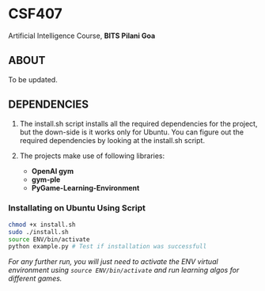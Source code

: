 # CSF407
Artificial Intelligence Course, **BITS Pilani Goa**


## **ABOUT**

To be updated.


## **DEPENDENCIES**
1. The install.sh script installs all the required dependencies for the project, but the down-side is it works only for Ubuntu. You can figure out the required dependencies by looking at the install.sh script.

2. The projects make use of following libraries:
     * **OpenAI gym**
     * **gym-ple**
     * **PyGame-Learning-Environment**
     
### **Installating on Ubuntu Using Script**
```bash
chmod +x install.sh
sudo ./install.sh
source ENV/bin/activate
python example.py # Test if installation was successfull
```
_For any further run, you will just need to activate the ENV virtual environment using ``` source ENV/bin/activate ``` and run learning algos for different games._
